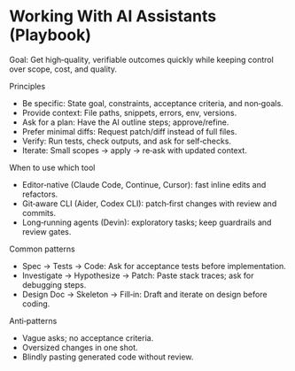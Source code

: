 # Working With AI Assistants (Playbook)

Goal: Get high‑quality, verifiable outcomes quickly while keeping control over scope, cost, and quality.

Principles
- Be specific: State goal, constraints, acceptance criteria, and non‑goals.
- Provide context: File paths, snippets, errors, env, versions.
- Ask for a plan: Have the AI outline steps; approve/refine.
- Prefer minimal diffs: Request patch/diff instead of full files.
- Verify: Run tests, check outputs, and ask for self‑checks.
- Iterate: Small scopes → apply → re‑ask with updated context.

When to use which tool
- Editor‑native (Claude Code, Continue, Cursor): fast inline edits and refactors.
- Git‑aware CLI (Aider, Codex CLI): patch‑first changes with review and commits.
- Long‑running agents (Devin): exploratory tasks; keep guardrails and review gates.

Common patterns
- Spec → Tests → Code: Ask for acceptance tests before implementation.
- Investigate → Hypothesize → Patch: Paste stack traces; ask for debugging steps.
- Design Doc → Skeleton → Fill‑in: Draft and iterate on design before coding.

Anti‑patterns
- Vague asks; no acceptance criteria.
- Oversized changes in one shot.
- Blindly pasting generated code without review.
